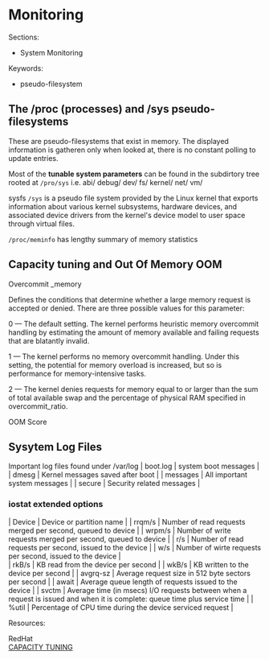 # Monitoring

Sections:

- System Monitoring

Keywords:

- pseudo-filesystem

## The /proc (processes) and /sys pseudo-filesystems

These are pseudo-filesystems that exist in memory. The displayed 
information is gatheren only when looked at, there is no constant
polling to update entries.

Most of the **tunable system parameters** can be found in the subdirtory
tree rooted at `/pro/sys` i.e. abi/ debug/ dev/ fs/ kernel/ net/ vm/

sysfs `/sys` is a pseudo file system provided by the Linux kernel that exports information about various kernel subsystems, hardware devices, and associated device drivers from the kernel's device model to user space through virtual files.

`/proc/meminfo` has lengthy summary of memory statistics

## Capacity tuning and Out Of Memory OOM

Overcommit _memory

Defines the conditions that determine whether a large memory request is accepted or denied. There are three possible values for this parameter:

0 — The default setting. The kernel performs heuristic memory overcommit handling by estimating the amount of memory available and failing requests that are blatantly invalid. 

1 — The kernel performs no memory overcommit handling. Under this setting, the potential for memory overload is increased, but so is performance for memory-intensive tasks.

2 — The kernel denies requests for memory equal to or larger than the sum of total available swap and the percentage of physical RAM specified in overcommit_ratio.

OOM Score

## Sysytem Log Files

Important log files found under /var/log
| boot.log | system boot messages             |
| dmesg    | Kernel messages saved after boot |
| messages | All important system messages    |
| secure   | Security related messages        |

### iostat extended options
| Device   | Device or partition name |
| rrqm/s   | Number of read requests merged per second, queued to device    |
| wrpm/s   | Number of write requests merged per second, queued to device   |
| r/s      | Number of read requests per second, issued to the device       |
| w/s      | Number of wirte requests per second, issued to the device      |  
| rkB/s    | KB read from the device per second                             |
| wkB/s    | KB written to the device per second                            | 
| avgrq-sz | Average request size in 512 byte sectors per second            |
| await    | Average queue length of requests issued to the device          |
| svctm    | Average time (in msecs) I/O requests between when a request is issued and when it is complete: queue time plus service time |
| %util    | Percentage of CPU time during the device serviced request      |


Resources:

RedHat  
[CAPACITY TUNING](https://access.redhat.com/documentation/en-us/red_hat_enterprise_linux/6/html/performance_tuning_guide/s-memory-captun)